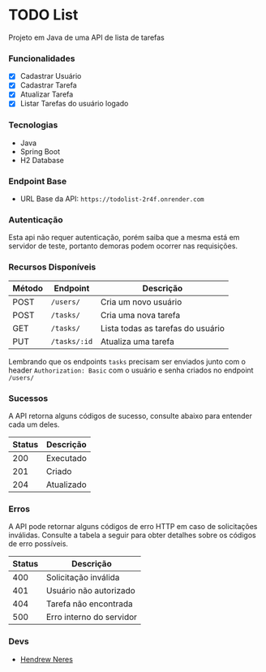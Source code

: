 # TODO List

Projeto em Java de uma API de lista de tarefas

### Funcionalidades

- [x] Cadastrar Usuário
- [x] Cadastrar Tarefa
- [x] Atualizar Tarefa
- [x] Listar Tarefas do usuário logado

### Tecnologias

- Java
- Spring Boot
- H2 Database


### Endpoint Base

- URL Base da API: `https://todolist-2r4f.onrender.com`

### Autenticação

Esta api não requer autenticação, porém saiba que a mesma está em servidor de teste, portanto demoras podem ocorrer nas requisições.

### Recursos Disponíveis

| Método |   Endpoint   | Descrição |
| ------ | -----------  | --------- |
| POST   | `/users/`    | Cria um novo usuário |
| POST   | `/tasks/`    | Cria uma nova tarefa |
| GET    | `/tasks/`    | Lista todas as tarefas do usuário |
| PUT    | `/tasks/:id` | Atualiza uma tarefa |

Lembrando que os endpoints `tasks` precisam ser enviados junto com o header `Authorization: Basic` com o usuário e senha criados no endpoint `/users/`

### Sucessos

A API retorna alguns códigos de sucesso, consulte abaixo para entender cada um deles.

| Status| Descrição  |
| ----- | ---------- |
|  200  | Executado  |
|  201  | Criado     |
|  204  | Atualizado |

### Erros

A API pode retornar alguns códigos de erro HTTP em caso de solicitações inválidas. Consulte a tabela a seguir para obter detalhes sobre os códigos de erro possíveis.

| Status| Descrição                |
| ----- | ------------------------ |
|  400  | Solicitação inválida     |
|  401  | Usuário não autorizado   |
|  404  | Tarefa não encontrada    |
|  500  | Erro interno do servidor |

### Devs

- [Hendrew Neres](https://github.com/drewneres)